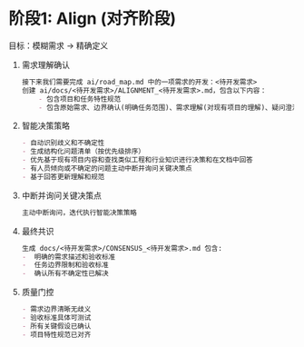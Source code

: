 # 阶段1: Align (对齐阶段)

目标：模糊需求 → 精确定义

1. 需求理解确认

    ```md
    接下来我们需要完成 ai/road_map.md 中的一项需求的开发：<待开发需求>
    创建 ai/docs/<待开发需求>/ALIGNMENT_<待开发需求>.md，包含以下内容：
        - 包含项目和任务特性规范
        - 包含原始需求、边界确认(明确任务范围)、需求理解(对现有项目的理解)、疑问澄清(存在歧义的地方)
    ```

2. 智能决策策略

    ```md
    - 自动识别歧义和不确定性
    - 生成结构化问题清单（按优先级排序）
    - 优先基于现有项目内容和查找类似工程和行业知识进行决策和在文档中回答
    - 有人员倾向或不确定的问题主动中断并询问关键决策点
    - 基于回答更新理解和规范
    ```

3. 中断并询问关键决策点

    ```md
    主动中断询问，迭代执行智能决策策略
    ```

4. 最终共识

    ```md
    生成 docs/<待开发需求>/CONSENSUS_<待开发需求>.md 包含:
    -  明确的需求描述和验收标准
    -  任务边界限制和验收标准
    -  确认所有不确定性已解决
    ```

5. 质量门控

    ```md
    - 需求边界清晰无歧义
    - 验收标准具体可测试
    - 所有关键假设已确认
    - 项目特性规范已对齐
    ```
